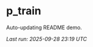 # p_train

Auto-updating README demo.

<!--START_SECTION:status-->
_Last run: 2025-09-28 23:19 UTC_
<!--END_SECTION:status-->

























































































































































































































































































































































































































































































































































































































































































































































































































































